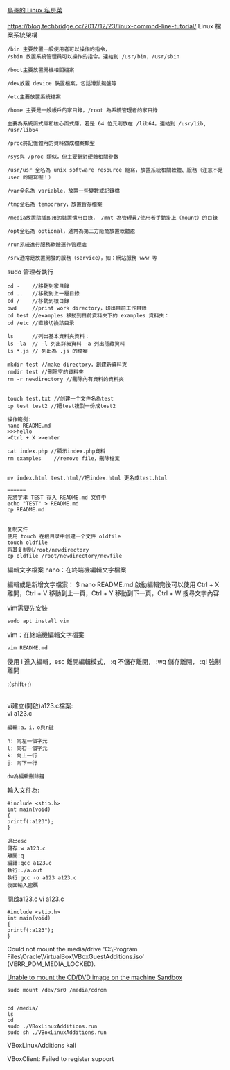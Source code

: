 <a href="http://linux.vbird.org/new_linux.php">鳥哥的 Linux 私房菜</a><br>
<br>
https://blog.techbridge.cc/2017/12/23/linux-commnd-line-tutorial/
Linux 檔案系統架構
~~~
/bin 主要放置一般使用者可以操作的指令，
/sbin 放置系統管理員可以操作的指令。連結到 /usr/bin，/usr/sbin

/boot主要放置開機相關檔案

/dev放置 device 裝置檔案，包話滑鼠鍵盤等

/etc主要放置系統檔案

/home 主要是一般帳戶的家目錄，/root 為系統管理者的家目錄

主要為系統函式庫和核心函式庫，若是 64 位元則放在 /lib64。連結到 /usr/lib, /usr/lib64

/proc將記憶體內的資料做成檔案類型

/sys與 /proc 類似，但主要針對硬體相關參數

/usr/usr 全名為 unix software resource 縮寫，放置系統相關軟體、服務（注意不是 user 的縮寫喔！）

/var全名為 variable，放置一些變數或記錄檔

/tmp全名為 temporary，放置暫存檔案

/media放置隨插即用的裝置慣用目錄， /mnt 為管理員/使用者手動掛上（mount）的目錄

/opt全名為 optional，通常為第三方廠商放置軟體處

/run系統進行服務軟體運作管理處

/srv通常是放置開發的服務（service），如：網站服務 www 等
~~~

sudo 管理者執行
~~~
cd ~    //移動到家目錄
cd ..   //移動到上一層目錄
cd /    //移動到根目錄
pwd     //print work directory，印出目前工作目錄
cd test //examples 移動到目前資料夾下的 examples 資料夾：
cd /etc //直接切換該目录

ls      //列出基本資料夾資料：
ls -la  // -l 列出詳細資料 -a 列出隱藏資料
ls *.js // 列出為 .js 的檔案

mkdir test //make directory，創建新資料夾
rmdir test //刪除空的資料夾
rm -r newdirectory //刪除內有資料的資料夾


touch test.txt //创建一个文件名為test
cp test test2 //把test複製一份成test2

操作範例:
nano README.md
>>>hello
>Ctrl + X >>enter

cat index.php //顯示index.php資料
rm examples    //remove file，刪除檔案


mv index.html test.html//把index.html 更名成test.html

======
先將字串 TEST 存入 README.md 文件中
echo "TEST" > README.md
cp README.md


复制文件
使用 touch 在根目录中创建一个文件 oldfile
touch oldfile
将其复制到/root/newdirectory
cp oldfile /root/newdirectory/newfile

~~~


編輯文字檔案
nano：在終端機編輯文字檔案

編輯或是新增文字檔案：
 $ nano README.md
啟動編輯完後可以使用 Ctrl + X 離開，Ctrl + V 移動到上一頁，Ctrl + Y 移動到下一頁，Ctrl + W 搜尋文字內容

vim需要先安裝
~~~
sudo apt install vim
~~~
vim：在終端機編輯文字檔案
~~~
vim README.md
~~~
使用 i 進入編輯，esc 離開編輯模式，
:q 不儲存離開，
:wq 儲存離開，
:q! 強制離開

:(shift+;)




<br>
vi建立(開啟)a123.c檔案:<br>
vi a123.c

~~~
編輯:a，i，o與r鍵

h: 向左一個字元
l: 向右一個字元
k: 向上一行
j: 向下一行

dw為編輯刪除鍵
~~~

輸入文件為:
~~~
#include <stio.h>
int main(void)
{
printf(:a123");
} 

退出esc
儲存:w a123.c
離開:q
編譯:gcc a123.c
執行:./a.out
執行:gcc -o a123 a123.c
後面輸入密碼
~~~


開啟a123.c
vi a123.c
~~~
#include <stio.h>
int main(void)
{
printf(:a123");
} 
~~~


Could not mount the media/drive 'C:\Program Files\Oracle\VirtualBox\VBoxGuestAdditions.iso' (VERR_PDM_MEDIA_LOCKED).

<a href="https://askubuntu.com/questions/321589/unable-to-mount-the-cd-dvd-image-on-the-machine-sandbox">Unable to mount the CD/DVD image on the machine Sandbox</a><br>

~~~
sudo mount /dev/sr0 /media/cdrom


cd /media/
ls
cd 
sudo ./VBoxLinuxAdditions.run
sudo sh ./VBoxLinuxAdditions.run

~~~
VBoxLinuxAdditions kali

VBoxClient: Failed to register support